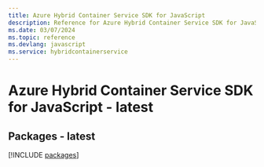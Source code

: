 ```yaml
---
title: Azure Hybrid Container Service SDK for JavaScript
description: Reference for Azure Hybrid Container Service SDK for JavaScript
ms.date: 03/07/2024
ms.topic: reference
ms.devlang: javascript
ms.service: hybridcontainerservice
---
```

# Azure Hybrid Container Service SDK for JavaScript - latest
## Packages - latest
[!INCLUDE [packages](hybrid-container-service-index.md)]